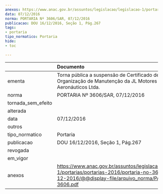 ```yaml
---
anexos: https://www.anac.gov.br/assuntos/legislacao/legislacao-1/portarias/portarias-2016/portaria-no-3606-sar-07-12-2016/@@display-file/arquivo_norma/PA2016-3606.pdf
data: 07/12/2016
norma: PORTARIA Nº 3606/SAR, 07/12/2016
publicacao: DOU 16/12/2016, Seção 1, Pág.267
tags:
- portaria
tipo_normatico: Portaria
hide: 
- toc 
 
---
```


|                    | Documento                                                                                                                                                      |
|:-------------------|:---------------------------------------------------------------------------------------------------------------------------------------------------------------|
| ementa             | Torna pública a suspensão de Certificado de Organização de Manutenção da JL Motores Aeronáuticos Ltda.                                                         |
| norma              | PORTARIA Nº 3606/SAR, 07/12/2016                                                                                                                               |
| tornada_sem_efeito |                                                                                                                                                                |
| alterada           |                                                                                                                                                                |
| data               | 07/12/2016                                                                                                                                                     |
| outros             |                                                                                                                                                                |
| tipo_normatico     | Portaria                                                                                                                                                       |
| publicacao         | DOU 16/12/2016, Seção 1, Pág.267                                                                                                                               |
| revogada           |                                                                                                                                                                |
| em_vigor           |                                                                                                                                                                |
| anexos             | https://www.anac.gov.br/assuntos/legislacao/legislacao-1/portarias/portarias-2016/portaria-no-3606-sar-07-12-2016/@@display-file/arquivo_norma/PA2016-3606.pdf |